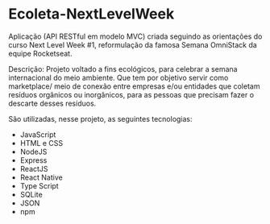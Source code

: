 # Ecoleta-NextLevelWeek
Aplicação (API RESTful em modelo MVC) criada seguindo as orientações do curso Next Level Week #1, reformulação da famosa Semana OmniStack da equipe Rocketseat.

Descrição:
Projeto voltado a fins ecológicos, para celebrar a semana internacional do meio ambiente. Que tem por objetivo servir como marketplace/ meio de conexão entre empresas e/ou entidades que coletam resíduos orgânicos ou inorgânicos, para as pessoas que precisam fazer o descarte desses resíduos.

São utilizadas, nesse projeto, as seguintes tecnologias:
- JavaScript
- HTML e CSS
- NodeJS
- Express
- ReactJS
- React Native
- Type Script
- SQLite
- JSON
- npm
